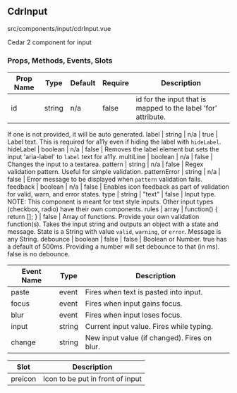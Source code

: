 ## CdrInput


src/components/input/cdrInput.vue


Cedar 2 component for input

### Props, Methods, Events, Slots

Prop Name | Type | Default | Require | Description
--- | --- | --- | --- | ---
id | string | n/a | false | id for the input that is mapped to the label 'for' attribute.
If one is not provided, it will be auto generated.
label | string | n/a | true | Label text. This is required for a11y even if hiding the label with `hideLabel`.
hideLabel | boolean | n/a | false | Removes the label element but sets the input 'aria-label' to `label` text for a11y.
multiLine | boolean | n/a | false | Changes the input to a textarea.
pattern | string | n/a | false | Regex validation pattern. Useful for simple validation.
patternError | string | n/a | false | Error message to be displayed when `pattern` validation fails.
feedback | boolean | n/a | false | Enables icon feedback as part of validation
for valid, warn, and error states.
type | string | "text" | false | Input type. NOTE: This component is meant for text style inputs.
Other input types (checkbox, radio) have their own components.
rules | array | function() { return []; } | false | Array of functions. Provide your own validation function(s).
Takes the input string and outputs an object with a state and message.
State is a String with value `valid`, `warning`, or `error`.
Message is any String.
debounce | boolean | false | false | Boolean or Number.
true has a default of 500ms.
Providing a number will set debounce to that (in ms).
false is no debounce.

Event Name | Type | Description
--- | --- | ---
paste | event | Fires when text is pasted into input.
focus | event | Fires when input gains focus.
blur | event | Fires when input loses focus.
input | string | Current input value. Fires while typing.
change | string | New input value (if changed). Fires on blur.

Slot | Description
--- | ---
preicon | Icon to be put in front of input

